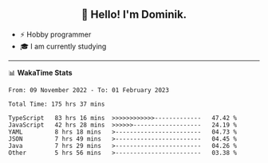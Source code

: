 <h2 align="center">👋 Hello! I'm Dominik.</h2>

- ⚡ Hobby programmer
- 🎓 I am currently studying

---
📊 **WakaTime Stats**
<!--START_SECTION:waka-->

```text
From: 09 November 2022 - To: 01 February 2023

Total Time: 175 hrs 37 mins

TypeScript   83 hrs 16 mins  >>>>>>>>>>>>-------------   47.42 %
JavaScript   42 hrs 28 mins  >>>>>>-------------------   24.19 %
YAML         8 hrs 18 mins   >------------------------   04.73 %
JSON         7 hrs 49 mins   >------------------------   04.45 %
Java         7 hrs 29 mins   >------------------------   04.26 %
Other        5 hrs 56 mins   >------------------------   03.38 %
```

<!--END_SECTION:waka-->
